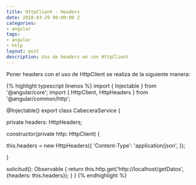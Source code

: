 ```yaml
---
title: HttpClient - Headers
date: 2018-03-29 00:00:00 Z
categories:
- angular
tags:
- angular
- http
layout: post
description: Uso de headers en con HttpClient
---
```


Poner headers con el uso de HttpClient se realiza de la siguiente manera:

{% highlight typescript linenos %}
import { Injectable } from '@angular/core';
import { HttpClient, HttpHeaders } from '@angular/common/http';

@Injectable()
export class CabeceraService {

  private headers: HttpHeaders;

  constructor(private http: HttpClient) {
    
   this.headers = new HttpHeaders({
      'Content-Type': 'application/json',
    });

  }

  solicitud(): Observable<any> {
    return this.http.get('http://localhost/getDatos', {headers: this.headers});
  }
}
{% endhighlight %}

